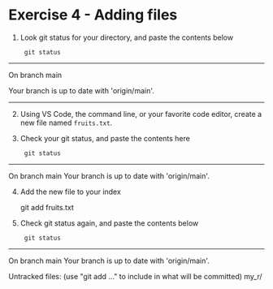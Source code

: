 # Exercise 4 - Adding files

1. Look git status for your directory, and paste the contents below

        git status

_____________________________________________________

On branch main

Your branch is up to date with 'origin/main'.

_____________________________________________________

2. Using VS Code, the command line, or your favorite code editor, create a new file named `fruits.txt`.

3. Check your git status, and paste the contents here

        git status

_____________________________________________________

On branch main
Your branch is up to date with 'origin/main'.


4. Add the new file to your index

    git add fruits.txt     

5. Check git status again, and paste the contents below

        git status


_____________________________________________________

On branch main
Your branch is up to date with 'origin/main'.

Untracked files:
  (use "git add <file>..." to include in what will be committed)
        my_r/




